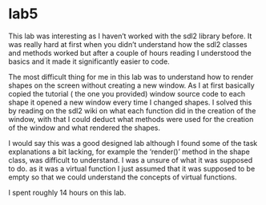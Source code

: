 # lab5

This lab was interesting  as I haven’t worked with the sdl2 library before. It was really hard at first when you didn’t understand 
how the sdl2 classes and methods worked but after a couple of hours reading I understood the basics and it made it significantly easier
to code. 

The most difficult thing for me in this lab was to understand how to render shapes on the screen without creating a new window. 
As I at first basically copied the tutorial ( the  one you provided)  window source code to each shape it opened a new window every time
I changed shapes.  I solved this by reading on  the sdl2 wiki on what each function did in the creation of the window, with that 
I could deduct what methods were used for the creation of the window and what rendered the shapes.

I would say this was a good designed lab although I found some of the task explanations a  bit lacking, for example the ‘render()’ 
method in the shape class, was difficult to understand. I was a unsure of what it was supposed to do. as it was a virtual function I
just assumed that it was supposed to be empty so that we could understand the concepts of virtual functions. 

I spent roughly 14 hours on this lab.
